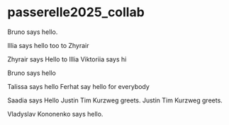 # passerelle2025_collab

Bruno says hello.

Illia says hello too to Zhyrair

Zhyrair says Hello to Illia
Viktoriia says hi

Bruno says hello

Talissa says hello
Ferhat say hello for everybody

Saadia says Hello
Justin Tim Kurzweg greets.
Justin Tim Kurzweg greets.

Vladyslav Kononenko says hello.
